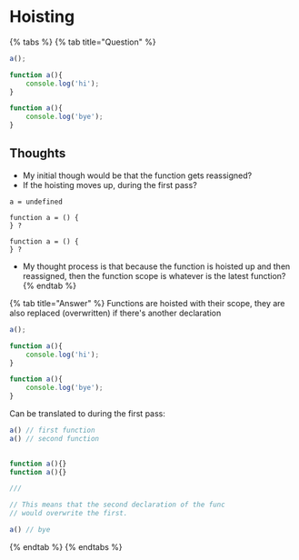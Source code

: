 # Hoisting

{% tabs %}
{% tab title="Question" %}
```javascript
a();

function a(){
    console.log('hi');
}

function a(){
    console.log('bye');
}
```

## Thoughts

* My initial though would be that the function gets reassigned? 
* If the hoisting moves up, during the first pass?

```text
a = undefined

function a = () {
} ?

function a = () {
} ?
```

* My thought process is that because the function is hoisted up and then reassigned, then the function scope is whatever is the latest function?
{% endtab %}

{% tab title="Answer" %}
Functions are hoisted with their scope, they are also replaced \(overwritten\) if there's another declaration

```javascript
a();

function a(){
    console.log('hi');
}

function a(){
    console.log('bye');
}
```

Can be translated to during the first pass:

```javascript
a() // first function 
a() // second function

 
function a(){}
function a(){} 

///

// This means that the second declaration of the func
// would overwrite the first. 

a() // bye

```
{% endtab %}
{% endtabs %}

